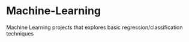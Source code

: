 # Machine-Learning
Machine Learning projects that explores basic regression/classification techniques
